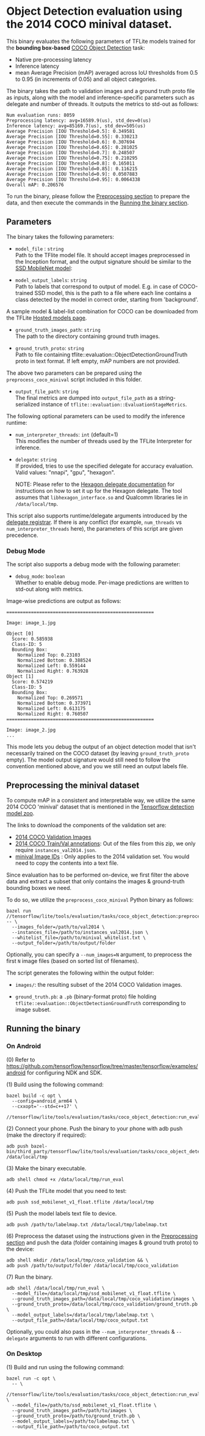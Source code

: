 # Object Detection evaluation using the 2014 COCO minival dataset.

This binary evaluates the following parameters of TFLite models trained for the
**bounding box-based**
[COCO Object Detection](http://cocodataset.org/#detection-eval) task:

- Native pre-processing latency
- Inference latency
- mean Average Precision (mAP) averaged across IoU thresholds from 0.5 to 0.95
  (in increments of 0.05) and all object categories.

The binary takes the path to validation images and a ground truth proto file as
inputs, along with the model and inference-specific parameters such as delegate
and number of threads. It outputs the metrics to std-out as follows:

```
Num evaluation runs: 8059
Preprocessing latency: avg=16589.9(us), std_dev=0(us)
Inference latency: avg=85169.7(us), std_dev=505(us)
Average Precision [IOU Threshold=0.5]: 0.349581
Average Precision [IOU Threshold=0.55]: 0.330213
Average Precision [IOU Threshold=0.6]: 0.307694
Average Precision [IOU Threshold=0.65]: 0.281025
Average Precision [IOU Threshold=0.7]: 0.248507
Average Precision [IOU Threshold=0.75]: 0.210295
Average Precision [IOU Threshold=0.8]: 0.165011
Average Precision [IOU Threshold=0.85]: 0.116215
Average Precision [IOU Threshold=0.9]: 0.0507883
Average Precision [IOU Threshold=0.95]: 0.0064338
Overall mAP: 0.206576
```

To run the binary, please follow the
[Preprocessing section](#preprocessing-the-minival-dataset) to prepare the data,
and then execute the commands in the
[Running the binary section](#running-the-binary).

## Parameters

The binary takes the following parameters:

- `model_file` : `string` \
  Path to the TFlite model file. It should accept images preprocessed in the Inception
  format, and the output signature should be similar to the [SSD MobileNet model](https://www.tensorflow.org/lite/models/object_detection/overview#output.):

- `model_output_labels`: `string` \
  Path to labels that correspond to output of model. E.g. in case of COCO-trained
  SSD model, this is the path to a file where each line contains a class detected
  by the model in correct order, starting from 'background'.

A sample model & label-list combination for COCO can be downloaded from the
TFLite
[Hosted models page](https://www.tensorflow.org/lite/guide/hosted_models#object_detection).

- `ground_truth_images_path`: `string` \
  The path to the directory containing ground truth images.

- `ground_truth_proto`: `string` \
  Path to file containing tflite::evaluation::ObjectDetectionGroundTruth proto in
  text format. If left empty, mAP numbers are not provided.

The above two parameters can be prepared using the `preprocess_coco_minival`
script included in this folder.

- `output_file_path`: `string` \
  The final metrics are dumped into `output_file_path` as a string-serialized instance
  of `tflite::evaluation::EvaluationStageMetrics`.

The following optional parameters can be used to modify the inference runtime:

- `num_interpreter_threads`: `int` (default=1) \
  This modifies the number of threads used by the TFLite Interpreter for inference.

- `delegate`: `string` \
  If provided, tries to use the specified delegate for accuracy evaluation. Valid
  values: "nnapi", "gpu", "hexagon".

  NOTE: Please refer to the
  [Hexagon delegate documentation](https://github.com/tensorflow/tensorflow/blob/master/tensorflow/lite/g3doc/performance/hexagon_delegate.md)
  for instructions on how to set it up for the Hexagon delegate. The tool
  assumes that `libhexagon_interface.so` and Qualcomm libraries lie in
  `/data/local/tmp`.

This script also supports runtime/delegate arguments introduced by the
[delegate registrar](https://github.com/tensorflow/tensorflow/tree/master/tensorflow/lite/tools/delegates).
If there is any conflict (for example, `num_threads` vs
`num_interpreter_threads` here), the parameters of this script are given
precedence.

### Debug Mode

The script also supports a debug mode with the following parameter:

- `debug_mode`: `boolean` \
  Whether to enable debug mode. Per-image predictions are written to std-out along
  with metrics.

Image-wise predictions are output as follows:

```
======================================================

Image: image_1.jpg

Object [0]
  Score: 0.585938
  Class-ID: 5
  Bounding Box:
    Normalized Top: 0.23103
    Normalized Bottom: 0.388524
    Normalized Left: 0.559144
    Normalized Right: 0.763928
Object [1]
  Score: 0.574219
  Class-ID: 5
  Bounding Box:
    Normalized Top: 0.269571
    Normalized Bottom: 0.373971
    Normalized Left: 0.613175
    Normalized Right: 0.760507
======================================================

Image: image_2.jpg
...
```

This mode lets you debug the output of an object detection model that isn't
necessarily trained on the COCO dataset (by leaving `ground_truth_proto` empty).
The model output signature would still need to follow the convention mentioned
above, and you we still need an output labels file.

## Preprocessing the minival dataset

To compute mAP in a consistent and interpretable way, we utilize the same 2014
COCO 'minival' dataset that is mentioned in the
[Tensorflow detection model zoo](https://github.com/tensorflow/models/blob/master/research/object_detection/g3doc/detection_model_zoo.md).

The links to download the components of the validation set are:

- [2014 COCO Validation Images](http://images.cocodataset.org/zips/val2014.zip)
- [2014 COCO Train/Val annotations](http://images.cocodataset.org/annotations/annotations_trainval2014.zip):
  Out of the files from this zip, we only require `instances_val2014.json`.
- [minival Image IDs](https://github.com/tensorflow/models/blob/master/research/object_detection/data/mscoco_minival_ids.txt)
  : Only applies to the 2014 validation set. You would need to copy the contents
  into a text file.

Since evaluation has to be performed on-device, we first filter the above data
and extract a subset that only contains the images & ground-truth bounding boxes
we need.

To do so, we utilize the `preprocess_coco_minival` Python binary as follows:

```
bazel run //tensorflow/lite/tools/evaluation/tasks/coco_object_detection:preprocess_coco_minival -- \
  --images_folder=/path/to/val2014 \
  --instances_file=/path/to/instances_val2014.json \
  --whitelist_file=/path/to/minival_whitelist.txt \
  --output_folder=/path/to/output/folder

```

Optionally, you can specify a `--num_images=N` argument, to preprocess the first
`N` image files (based on sorted list of filenames).

The script generates the following within the output folder:

- `images/`: the resulting subset of the 2014 COCO Validation images.

- `ground_truth.pb`: a `.pb` (binary-format proto) file holding
  `tflite::evaluation::ObjectDetectionGroundTruth` corresponding to image
  subset.

## Running the binary

### On Android

(0) Refer to
https://github.com/tensorflow/tensorflow/tree/master/tensorflow/examples/android
for configuring NDK and SDK.

(1) Build using the following command:

```
bazel build -c opt \
  --config=android_arm64 \
  --cxxopt='--std=c++17' \
  //tensorflow/lite/tools/evaluation/tasks/coco_object_detection:run_eval
```

(2) Connect your phone. Push the binary to your phone with adb push (make the
directory if required):

```
adb push bazel-bin/third_party/tensorflow/lite/tools/evaluation/tasks/coco_object_detection/run_eval /data/local/tmp
```

(3) Make the binary executable.

```
adb shell chmod +x /data/local/tmp/run_eval
```

(4) Push the TFLite model that you need to test:

```
adb push ssd_mobilenet_v1_float.tflite /data/local/tmp
```

(5) Push the model labels text file to device.

```
adb push /path/to/labelmap.txt /data/local/tmp/labelmap.txt
```

(6) Preprocess the dataset using the instructions given in the
[Preprocessing section](#preprocessing-the-minival-dataset) and push the data
(folder containing images & ground truth proto) to the device:

```
adb shell mkdir /data/local/tmp/coco_validation && \
adb push /path/to/output/folder /data/local/tmp/coco_validation
```

(7) Run the binary.

```
adb shell /data/local/tmp/run_eval \
  --model_file=/data/local/tmp/ssd_mobilenet_v1_float.tflite \
  --ground_truth_images_path=/data/local/tmp/coco_validation/images \
  --ground_truth_proto=/data/local/tmp/coco_validation/ground_truth.pb \
  --model_output_labels=/data/local/tmp/labelmap.txt \
  --output_file_path=/data/local/tmp/coco_output.txt
```

Optionally, you could also pass in the `--num_interpreter_threads` &
`--delegate` arguments to run with different configurations.

### On Desktop

(1) Build and run using the following command:

```
bazel run -c opt \
  -- \
  //tensorflow/lite/tools/evaluation/tasks/coco_object_detection:run_eval \
  --model_file=/path/to/ssd_mobilenet_v1_float.tflite \
  --ground_truth_images_path=/path/to/images \
  --ground_truth_proto=/path/to/ground_truth.pb \
  --model_output_labels=/path/to/labelmap.txt \
  --output_file_path=/path/to/coco_output.txt
```
